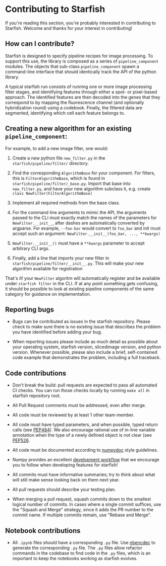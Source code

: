 # Contributing to Starfish

If you're reading this section, you're probably interested in contributing to Starfish.  Welcome and thanks for your interest in contributing!

## How can I contribute?
Starfish is designed to specify pipeline recipes for image processing. To support this use, the library is composed as a series of `pipeline_component` modules.
The objects that sub-class `pipeline_component` spawn a command-line interface that should identically track the API of the python library.

A typical starfish run consists of running one or more image processing filter stages, and identifying features through either a spot- or pixel-based approach.
The identified features are then decoded into the genes that they correspond to by mapping the fluorescence channel (and optionally hybridization round) using a codebook.
Finally, the filtered data are segmented, identifying which cell each feature belongs to.

## Creating a new algorithm for an existing `pipeline_component`:

For example, to add a new image filter, one would:

1. Create a new python file `new_filter.py` in the `starfish/pipeline/filter/` directory.

2. Find the corresponding `AlgorithmBase` for your component. For filters, this is `FilterAlgorithmBase`, which is found in `starfish/pipeline/filter/_base.py`.
Import that base into `new_filter.py`, and have your new algorithm subclass it, e.g. create `class NewFilter(FilterAlgorithmBase)`

3. Implement all required methods from the base class.

4. For the command line arguments to mimic the API, the arguments passed to the CLI must exactly match the names of the parameters for `NewFilter.__init__`, after dashes are automatically converted by argparse.
For example, `--foo-bar` would convert to `foo_bar` and init must accept such an argument: `NewFilter.__init__(foo_bar, ..., **kwargs)`

5. `NewFilter.__init__()` must have a `**kwargs` parameter to accept arbitrary CLI args.

6. Finally, add a line that imports your new filter in `starfish/pipeline/filter/__init__.py`. This will make your new algorithm available for registration

That's it! your `NewFilter` algoritm will automatically register and be available under `starfish filter` in the CLI.
If at any point something gets confusing, it should be possible to look at existing pipeline components of the same category for guidance on implementation.

## Reporting bugs
- Bugs can be contributed as issues in the starfish repository. Please check to make sure there is no existing issue that describes the problem you
have identified before adding your bug.

- When reporting issues please include as much detail as possible about your operating system, starfish version, slicedimage version, and python version. Whenever possible, please also include a brief, self-contained code example that demonstrates the problem, including a full traceback.

## Code contributions
- Don't break the build: pull requests are expected to pass all automated CI checks. You can run those checks locally by running `make all` in
starfish repository root.

- All Pull Request comments must be addressed, even after merge.

- All code must be reviewed by at least 1 other team member.

- All code must have typed parameters, and when possible, typed return calls (see [PEP484](https://www.python.org/dev/peps/pep-0484)).
We also encourage rational use of in-line variable annotation when the type of a newly defined object is not clear (see [PEP526](https://www.python.org/dev/peps/pep-0526/).

- All code must be documented according to [numpydoc](https://numpydoc.readthedocs.io/en/latest/) style guidelines.

- Numpy provides an excellent [development workflow](https://docs.scipy.org/doc/numpy/dev/gitwash/development_workflow.html) that we encourage you to follow when developing features for starfish!

- All commits must have informative summaries; try to think about what will still make sense looking back on them next year.

- All pull requests should describe your testing plan.  

- When merging a pull request, squash commits down to the smallest logical number of commits. In cases where a single commit suffices, use the "Squash and Merge" strategy, since it adds the PR number to the commit name. If multiple commits remain, use "Rebase and Merge".

## Notebook contributions
- All `.ipynb` files should have a corresponding `.py` file.  Use [nbencdec](https://github.com/ttung/nbencdec) to generate the corresponding `.py` file.
The `.py` files allow refactor commands in the codebase to find code in the `.py` files, which is an important to keep the notebooks working as starfish evolves.

